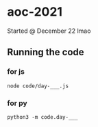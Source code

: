 # aoc-2021

Started @ December 22 lmao

## Running the code

### for js
```
node code/day-___.js
```

### for py
```
python3 -m code.day-___
```